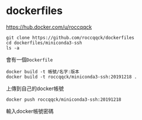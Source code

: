 # dockerfiles
https://hub.docker.com/u/roccqqck


```
git clone https://github.com/roccqqck/dockerfiles
cd dockerfiles/miniconda3-ssh
ls -a
```
會有一個```Dockerfile```
```
docker build -t 帳號/名字:版本
docker build -t roccqqck/miniconda3-ssh:20191218 .
```

上傳到自己的docker帳號
```
docker push roccqqck/miniconda3-ssh:20191218
```
輸入docker帳號密碼